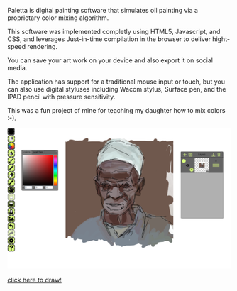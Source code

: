 
Paletta is digital painting software that simulates oil painting via a proprietary color mixing algorithm.

This software was implemented completly using HTML5, Javascript, and CSS,  and leverages Just-in-time compilation in the browser to deliver hight-speed rendering. 

You can save your art work on your device and also export it on social media. 

The application has support for a traditional mouse input or touch, but you can also use digital styluses including Wacom stylus, Surface pen, and the IPAD pencil with pressure sensitivity.

This was a fun project of mine for teaching my daughter how to mix colors :-).

<img src="paletta.png" style="width:640px;"/>

[click here to draw!](https://blaisetine.github.io/paletta)
